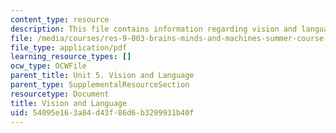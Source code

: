 ```yaml
---
content_type: resource
description: This file contains information regarding vision and language.
file: /media/courses/res-9-003-brains-minds-and-machines-summer-course-summer-2015/54095e163a84d43f86d6b3299931b40f_MITRES_9_003SUM15_Lec5-1.pdf
file_type: application/pdf
learning_resource_types: []
ocw_type: OCWFile
parent_title: Unit 5. Vision and Language
parent_type: SupplementalResourceSection
resourcetype: Document
title: Vision and Language
uid: 54095e16-3a84-d43f-86d6-b3299931b40f
---
```


